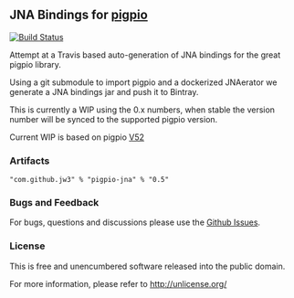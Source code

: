 JNA Bindings for [pigpio](https://github.com/joan2937/pigpio)
---
[![Build Status](https://travis-ci.org/jw3/pigpio-jna.svg?branch=master)](https://travis-ci.org/jw3/pigpio-jna)

Attempt at a Travis based auto-generation of JNA bindings for the great pigpio library.

Using a git submodule to import pigpio and a dockerized JNAerator we generate a JNA bindings jar and push it to Bintray.

This is currently a WIP using the 0.x numbers, when stable the version number will be synced to the supported pigpio version.

Current WIP is based on pigpio [V52](https://github.com/joan2937/pigpio/commit/09adafce0ce22e383a6c3d33f3e81f39201e29a6)

### Artifacts

```"com.github.jw3" % "pigpio-jna" % "0.5"```

### Bugs and Feedback

For bugs, questions and discussions please use the [Github Issues](https://github.com/jw3/pigpio-jna/issues).

### License

This is free and unencumbered software released into the public domain.

For more information, please refer to <http://unlicense.org/>
